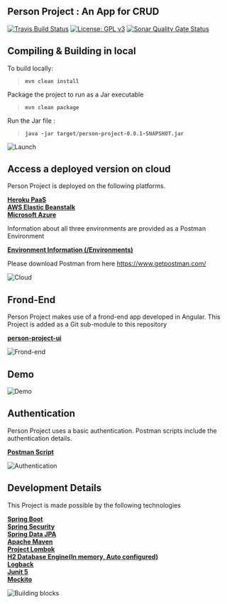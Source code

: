 
## Person Project : An App for CRUD

[![Travis Build Status](https://travis-ci.com/joyalaugustine/person-project.svg?branch=master)](https://travis-ci.com/joyalaugustine/person-project)
[![License: GPL v3](https://img.shields.io/badge/License-GPLv3-blue.svg)](https://www.gnu.org/licenses/gpl-3.0)
[![Sonar Quality Gate Status](https://sonarcloud.io/api/project_badges/measure?project=com.ebi.ac.uk%3Aperson-project&metric=alert_status)](https://sonarcloud.io/dashboard?id=com.ebi.ac.uk%3Aperson-project)


## Compiling & Building in local

To build locally: 
> **```mvn clean install```** <br>

Package the project to run as a Jar executable 
>**```mvn clean package```**<br>

Run the Jar file : 
>**```java -jar target/person-project-0.0.1-SNAPSHOT.jar```**

![Launch](https://i.imgur.com/uSdWwx7.png)

## Access a deployed version on cloud 

Person Project is deployed on the following platforms.

[<b>Heroku PaaS</b>](https://person-project-heroku.herokuapp.com/person-project) <br>
[<b>AWS Elastic Beanstalk</b>](http://personproject-env.tjbyud53yc.us-east-2.elasticbeanstalk.com/person-project/)<br>
[<b>Microsoft Azure</b>](https://person-project.azurewebsites.net/person-project/v1/)


Information about all three environments are provided as a Postman Environment <br>

[<b>Environment Information (/Environments)</b>](../master/src/main/resources/postman_scripts/)

Please download Postman from here https://www.getpostman.com/

![Cloud](https://i.imgur.com/LrtX9Zs.png)
## Frond-End

Person Project makes use of a frond-end app developed in Angular.
This Project is added as a Git sub-module to this repository <br>

[<b>person-project-ui</b>](https://github.com/joyalaugustine/person-project/tree/master/FrondEnd)

![Frond-end](https://i.imgur.com/TsivhcX.png)

## Demo
![Demo](https://i.imgur.com/zOBPBB9.gif)

## Authentication

Person Project uses a basic authentication.
Postman scripts include the authentication details. <br>

[<b>Postman Script</b>](../master/src/main/resources/postman_scripts/PersonProject.postman_collection.json)

![Authentication](https://i.imgur.com/lshUjVR.png)

## Development Details

This Project is made possible by the following technologies

[<b>Spring Boot</b>](https://spring.io/projects/spring-boot)<br>
[<b>Spring Security</b>](https://spring.io/projects/spring-security)<br>
[<b>Spring Data JPA</b>](https://spring.io/projects/spring-data-jpa)<br>
[<b>Apache Maven</b>](https://maven.apache.org/)<br>
[<b>Project Lombok</b>](https://projectlombok.org/)<br>
[<b>H2 Database Engine(In memory, Auto configured)</b>](https://www.h2database.com/html/main.html)<br>
[<b>Logback</b>](http://logback.qos.ch/)<br>
[<b>Junit 5</b>](https://junit.org/junit5/)<br>
[<b>Mockito</b>](https://site.mockito.org//)<br>

![Building blocks](https://i.imgur.com/fpNIcM6.png)
